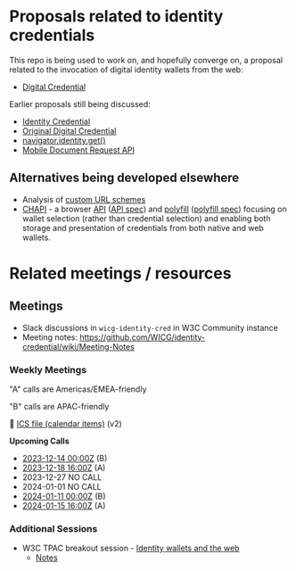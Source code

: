 # Proposals related to identity credentials

This repo is being used to work on, and hopefully converge on, a proposal
related to the invocation of digital identity wallets from the web:
* [Digital Credential](digital-credentials-2-proposal.md)

Earlier proposals still being discussed:
* [Identity Credential](identity-credential-proposal.md)
* [Original Digital Credential](digital-credential-proposal.md)
* [navigator.identity.get()](navigator-identity-proposal.md)
* [Mobile Document Request API](mobile-document-request-api-proposal.md)

## Alternatives being developed elsewhere

* Analysis of [custom URL schemes](custom-schemes.md)
* [CHAPI](https://chapi.io/) - a browser [API](https://dbpedia.org/resource/API) ([API spec](https://w3c-ccg.github.io/credential-handler-api/)) and [polyfill](https://dbpedia.org/resource/Polyfill_(programming)) ([polyfill spec](https://github.com/credential-handler/credential-handler-polyfill)) focusing on wallet selection (rather than credential selection) and enabling both storage and presentation of credentials from both native and web wallets.

# Related meetings / resources

## Meetings

* Slack discussions in `wicg-identity-cred` in W3C Community instance
* Meeting notes: https://github.com/WICG/identity-credential/wiki/Meeting-Notes

### Weekly Meetings

"A" calls are Americas/EMEA-friendly

"B" calls are APAC-friendly

📆 [ICS file (calendar items)](https://drive.google.com/file/d/1u8QK2-9gCo_qKify7VKeHDntU85Rc7Xx/view?usp=sharing) (v2)

**Upcoming Calls**
- [2023-12-14 00:00Z](https://www.timeanddate.com/worldclock/converter.html?iso=20231214T000000&p1=tz_z) (B)
- [2023-12-18 16:00Z](https://www.timeanddate.com/worldclock/converter.html?iso=20231218T160000&p1=tz_z) (A)
- 2023-12-27 NO CALL
- 2024-01-01 NO CALL
- [2024-01-11 00:00Z](https://www.timeanddate.com/worldclock/converter.html?iso=20240111T000000&p1=tz_z) (B)
- [2024-01-15 16:00Z](https://www.timeanddate.com/worldclock/converter.html?iso=20240115T160000&p1=tz_z) (A)


### Additional Sessions
* W3C TPAC breakout session - [Identity wallets and the web](https://www.w3.org/events/meetings/43317b7e-b0cd-4684-a03d-fdd06d742f43/)
  * [Notes](https://docs.google.com/document/d/1sW74RUVamz8g6-23IHvMOgHMg-ZvIz5lcsajBvZxtes/edit)

